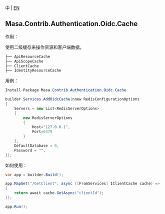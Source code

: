 中 | [EN](README.md)

## Masa.Contrib.Authentication.Oidc.Cache

作用：

使用二级缓存来操作资源和客户端数据。

```c#
├── ApiResourceCache
├── ApiScopeCache
├── ClientCache
├── IdentityResourceCache
```

用例：

```C#
Install-Package Masa.Contrib.Authentication.Oidc.Cache
```

```C#
builder.Services.AddOidcCache(nnew RedisConfigurationOptions
{
    Servers = new List<RedisServerOptions>
    {
        new RedisServerOptions
        {
            Host="127.0.0.1",
            Port=6379
        }
    },
    DefaultDatabase = 0,
    Password = "",
});
```

如何使用：

```c#
var app = builder.Build();

app.MapGet("/GetClient", async ([FromServices] IClientCache cache) => 
{
    return await cache.GetAsync("clientId");
});

app.Run();
```
